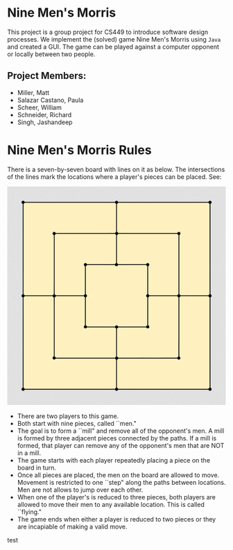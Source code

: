 # Nine Men's Morris
This project is a group project for CS449 to introduce software design processes. We implement the (solved) game Nine Men's Morris using ```Java``` and created a GUI. The game can be played against a computer opponent or locally between two people.

## Project Members:
- Miller, Matt
- Salazar Castano, Paula
- Scheer, William
- Schneider, Richard
- Singh, Jashandeep

# Nine Men's Morris Rules
There is a seven-by-seven board with lines on it as below. The intersections of the lines mark the locations where a player's pieces can be placed. See: 

![A Nine Men's Morris Board is a seven-by-seven grid with only a handful of valid locations. These are the three-by-three squares for each size with the square connected at the middles of the sides.](img/BlankBoard.png)

- There are two players to this game.
- Both start with nine pieces, called ``men."
- The goal is to form a ``mill" and remove all of the opponent's men. A mill is formed by three adjacent pieces connected by the paths. If a mill is formed, that player can remove any of the opponent's men that are NOT in a mill.
- The game starts with each player repeatedly placing a piece on the board in turn.
- Once all pieces are placed, the men on the board are allowed to move. Movement is restricted to one ``step" along the paths between locations. Men are not allows to jump over each other.
- When one of the player's is reduced to three pieces, both players are allowed to move their men to any available location. This is called ``flying."
- The game ends when either a player is reduced to two pieces or they are incapiable of making a valid move.

test
